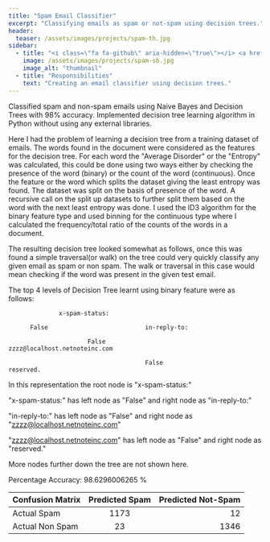 ```yaml
---
title: "Spam Email Classifier"
excerpt: "Classifying emails as spam or not-spam using decision trees."
header:
  teaser: /assets/images/projects/spam-th.jpg
sidebar:
  - title: "<i class=\"fa fa-github\" aria-hidden=\"true\"></i> <a href=\"https://github.com/yashketkar/B551-Elements-Of-Artificial-Intelligence/tree/master/pssapre-sdarekar-yketkar-a4\">GitHub Repo</a>"
    image: /assets/images/projects/spam-sb.jpg
    image_alt: "thumbnail"
  - title: "Responsibilities"
    text: "Creating an email classifier using decision trees."
---
```

Classified spam and non-spam emails using Naive Bayes and Decision Trees with 98% accuracy. Implemented decision tree learning algorithm in Python without using any external libraries.

Here I had the problem of learning a decision tree from a training dataset of emails. The words found in the document were considered as the features for the decision tree. For each word the "Average Disorder" or the "Entropy" was calculated, this could be done using two ways either by checking the presence of the word (binary) or the count of the word (continuous). Once the feature or the word which splits the dataset giving the least entropy was found. The dataset was split on the basis of presence of the word. A recursive call on the split up datasets to further split them based on the word with the next least entropy was done. I used the ID3 algorithm for the binary feature type and used binning for the continuous type where I calculated the frequency/total ratio of the counts of the words in a document.

The resulting decision tree looked somewhat as follows, once this was found a simple traversal(or walk) on the tree could very quickly classify any given email as spam or non spam. The walk or traversal in this case would mean checking if the word was present in the given test email.

The top 4 levels of Decision Tree learnt using binary feature were as follows:

                  x-spam-status:

          False                           in-reply-to:

                          False                   zzzz@localhost.netnoteinc.com

                                          False                           reserved.

In this representation the root node is "x-spam-status:"

"x-spam-status:" has left node as "False" and right node as "in-reply-to:"

"in-reply-to:" has left node as "False" and right node as "zzzz@localhost.netnoteinc.com"

"zzzz@localhost.netnoteinc.com" has left node as "False" and right node as "reserved."

More nodes further down the tree are not shown here.

Percentage Accuracy: 98.6296006265 %

| Confusion Matrix | Predicted Spam| Predicted Not-Spam  |
| ---------------- |:-------------:| -------------------:|
| Actual Spam      | 1173          |   12                |
| Actual Non Spam  | 23            | 1346                |